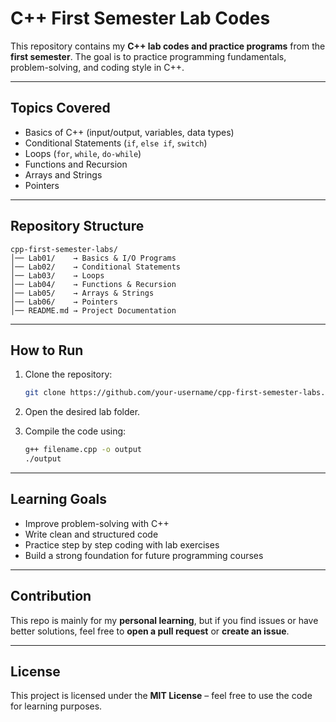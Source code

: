 # C++ First Semester Lab Codes

This repository contains my **C++ lab codes and practice programs** from the **first semester**.
The goal is to practice programming fundamentals, problem-solving, and coding style in C++.

---

##  Topics Covered

* Basics of C++ (input/output, variables, data types)
* Conditional Statements (`if`, `else if`, `switch`)
* Loops (`for`, `while`, `do-while`)
* Functions and Recursion
* Arrays and Strings
* Pointers

---

##  Repository Structure

```
cpp-first-semester-labs/
│── Lab01/    → Basics & I/O Programs
│── Lab02/    → Conditional Statements
│── Lab03/    → Loops
│── Lab04/    → Functions & Recursion
│── Lab05/    → Arrays & Strings
│── Lab06/    → Pointers
│── README.md → Project Documentation
```

---

##  How to Run

1. Clone the repository:

   ```bash
   git clone https://github.com/your-username/cpp-first-semester-labs.git
   ```
2. Open the desired lab folder.
3. Compile the code using:

   ```bash
   g++ filename.cpp -o output
   ./output
   ```

---

## Learning Goals

* Improve problem-solving with C++
* Write clean and structured code
* Practice step by step coding with lab exercises
* Build a strong foundation for future programming courses

---

## Contribution

This repo is mainly for my **personal learning**, but if you find issues or have better solutions, feel free to **open a pull request** or **create an issue**.

---

## License

This project is licensed under the **MIT License** – feel free to use the code for learning purposes.
